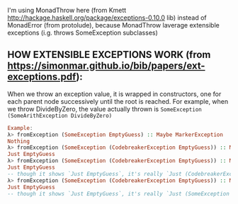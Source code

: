 I'm using MonadThrow here (from Kmett http://hackage.haskell.org/package/exceptions-0.10.0 lib)
instead of MonadError (from protolude), because MonadThrow laverage extensible exceptions (i.g. throws SomeException subclasses)

## HOW EXTENSIBLE EXCEPTIONS WORK (from https://simonmar.github.io/bib/papers/ext-exceptions.pdf):

When we throw an exception value, it is wrapped in constructors,
one for each parent node successively until the root is reached.
For example, when we throw DivideByZero, the value actually
thrown is
`SomeException (SomeArithException DivideByZero)`

```hs
Example:
λ> fromException (SomeException EmptyGuess) :: Maybe MarkerException
Nothing
λ> fromException (SomeException (CodebreakerException EmptyGuess)) :: Maybe MarkerException
Just EmptyGuess
λ> fromException (SomeException (CodebreakerException EmptyGuess)) :: Maybe CodebreakerException
Just EmptyGuess
-- though it shows `Just EmptyGuess`, it's really `Just (CodebreakerException EmptyGuess)`
λ> fromException (SomeException (CodebreakerException EmptyGuess)) :: Maybe SomeException
Just EmptyGuess
-- though it shows `Just EmptyGuess`, it's really `Just (SomeException (CodebreakerException EmptyGuess))`
```

